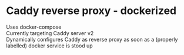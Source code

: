 # Caddy reverse proxy - dockerized

Uses docker-compose  
Currently targeting Caddy server v2  
Dynamically configures Caddy as reverse proxy as soon as a (properly labelled) docker service is stood up  



















